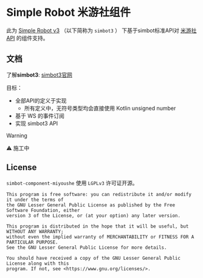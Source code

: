 # Simple Robot 米游社组件

此为 [Simple Robot v3][simbot3] （以下简称为 `simbot3` ） 下基于simbot标准API对 [米游社 API](https://webstatic.mihoyo.com/vila/bot/doc/) 的组件支持。

[simbot3]: https://github.com/simple-robot/simpler-robot

## 文档

了解**simbot3**: [simbot3官网](https://simbot.forte.love)


目标：
- 全部API的定义于实现
  - 所有定义中，无符号类型均会直接使用 Kotlin unsigned number
- 基于 WS 的事件订阅
- 实现 simbot3 API

> [!warning]
> ⚠️ 施工中


## License

`simbot-component-miyoushe` 使用 `LGPLv3` 许可证开源。

```
This program is free software: you can redistribute it and/or modify it under the terms of 
the GNU Lesser General Public License as published by the Free Software Foundation, either 
version 3 of the License, or (at your option) any later version.

This program is distributed in the hope that it will be useful, but WITHOUT ANY WARRANTY;
without even the implied warranty of MERCHANTABILITY or FITNESS FOR A PARTICULAR PURPOSE. 
See the GNU Lesser General Public License for more details.

You should have received a copy of the GNU Lesser General Public License along with this 
program. If not, see <https://www.gnu.org/licenses/>.

